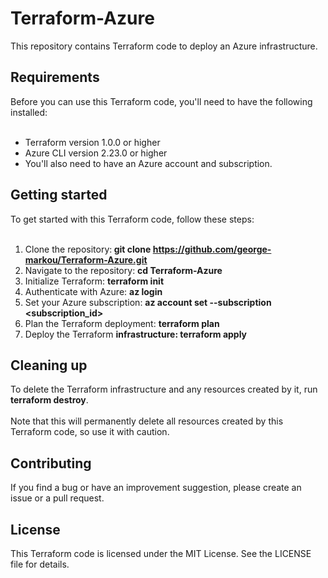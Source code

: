 <h1>Terraform-Azure</h1>
This repository contains Terraform code to deploy an Azure infrastructure.

<h2>Requirements</h2>
Before you can use this Terraform code, you'll need to have the following installed:
<br></br>

+ Terraform version 1.0.0 or higher
+ Azure CLI version 2.23.0 or higher
+ You'll also need to have an Azure account and subscription.

<h2>Getting started</h2>
To get started with this Terraform code, follow these steps:
<br></br>

1. Clone the repository:<b> git clone https://github.com/george-markou/Terraform-Azure.git</b>
2. Navigate to the repository: <b>cd Terraform-Azure</b>
3. Initialize Terraform: <b>terraform init</b>
4. Authenticate with Azure: <b>az login</b>
5. Set your Azure subscription: <b>az account set --subscription <subscription_id></b>
6. Plan the Terraform deployment: <b>terraform plan</b>
7. Deploy the Terraform <b>infrastructure: terraform apply</b>

<h2>Cleaning up</h2>
To delete the Terraform infrastructure and any resources created by it, run <b>terraform destroy</b>.
<br></br>
Note that this will permanently delete all resources created by this Terraform code, so use it with caution.

<h2>Contributing</h2>
If you find a bug or have an improvement suggestion, please create an issue or a pull request.

<h2>License</h2>
This Terraform code is licensed under the MIT License. See the LICENSE file for details.
